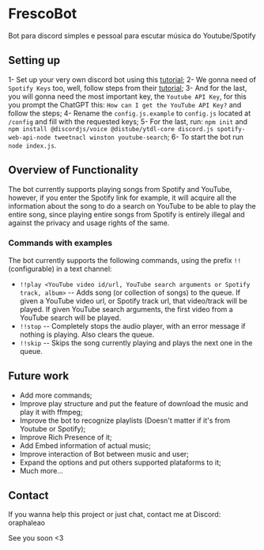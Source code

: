 # FrescoBot
Bot para discord simples e pessoal para escutar música do Youtube/Spotify

## Setting up

1- Set up your very own discord bot using this [tutorial](https://tinyurl.com/bdewbdxk);
2- We gonna need of `Spotify Keys` too, well, follow steps from their [tutorial](https://developer.spotify.com/documentation/web-api/tutorials/getting-started);
3- And for the last, you will gonna need the most important key, the `Youtube API Key`, for this you prompt the ChatGPT this: `How can I get the YouTube API Key?` and follow the steps;
4- Rename the `config.js.example` to `config.js` located at `/config` and fill with the requested keys;
5- For the last, run: `npm init` and `npm install @discordjs/voice @distube/ytdl-core discord.js spotify-web-api-node tweetnacl winston youtube-search`;
6- To start the bot run `node index.js`.

## Overview of Functionality

The bot currently supports playing songs from Spotify and YouTube, however, if you enter the Spotify link for example, it will acquire all the information about the song to do a search on YouTube to be able to play the entire song, since playing entire songs from Spotify is entirely illegal and against the privacy and usage rights of the same.

### Commands with examples

The bot currently supports the following commands, using the prefix `!!` (configurable) in a text channel:
- `!!play <YouTube video id/url, YouTube search arguments or Spotify track, album>` -- Adds song (or collection of songs) to the queue. If given a YouTube video url, or Spotify track url, that video/track will be played. If given YouTube search arguments, the first video from a YouTube search will be played.
- `!!stop` -- Completely stops the audio player, with an error message if nothing is playing. Also clears the queue.
- `!!skip` -- Skips the song currently playing and plays the next one in the queue.

## Future work

- Add more commands;
- Improve play structure and put the feature of download the music and play it with ffmpeg;
- Improve the bot to recognize playlists (Doesn't matter if it's from Youtube or Spotify);
- Improve Rich Presence of it;
- Add Embed information of actual music;
- Improve interaction of Bot between music and user;
- Expand the options and put others supported plataforms to it;
- Much more...

## Contact

If you wanna help this project or just chat, contact me at Discord: oraphaleao

See you soon <3
